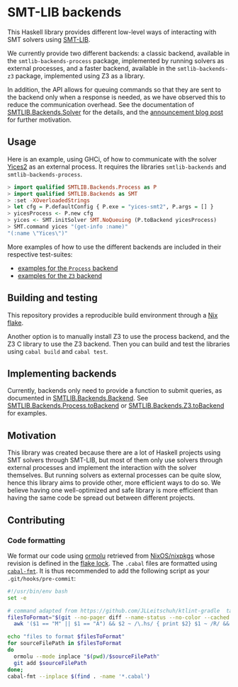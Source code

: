 # SMT-LIB backends

This Haskell library provides different low-level ways of interacting with SMT
solvers using [SMT-LIB](https://smtlib.cs.uiowa.edu/).

We currently provide two different backends: a classic backend, available in the
`smtlib-backends-process` package, implemented by running solvers as external processes,
and a faster backend, available in the `smtlib-backends-z3` package, implemented using Z3
as a library.

In addition, the API allows for queuing commands so that they are sent to the backend
only when a response is needed, as we have observed this to reduce the communication
overhead. See the documentation of
[SMTLIB.Backends.Solver](src/SMTLIB/Backends.hs) for the details, and the
[announcement blog post][announcement] for further motivation.

[announcement]: https://www.tweag.io/blog/2023-02-14-smtlib-backends/

## Usage

Here is an example, using GHCi, of how to communicate with the solver
[Yices2](https://yices.csl.sri.com/) as an external process.
It requires the libraries `smtlib-backends` and `smtlib-backends-process`.
```haskell
> import qualified SMTLIB.Backends.Process as P
> import qualified SMTLIB.Backends as SMT
> :set -XOverloadedStrings
> let cfg = P.defaultConfig { P.exe = "yices-smt2", P.args = [] }
> yicesProcess <- P.new cfg
> yices <- SMT.initSolver SMT.NoQueuing (P.toBackend yicesProcess)
> SMT.command yices "(get-info :name)"
"(:name \"Yices\")"
```

More examples of how to use the different backends are included in their
respective test-suites:
- [examples for the `Process`
  backend](smtlib-backends-process/tests/Examples.hs)
- [examples for the `Z3` backend](smtlib-backends-z3/tests/Examples.hs)

## Building and testing

This repository provides a reproducible build environment through a [Nix
flake](https://www.tweag.io/blog/2020-05-25-flakes/).

Another option is to manually install Z3 to use the process backend, and the Z3
C library to use the Z3 backend. Then you can build and test the libraries using
`cabal build` and `cabal test`.

## Implementing backends

Currently, backends only need to provide a function to submit queries, as
documented in [SMTLIB.Backends.Backend](src/SMTLIB/Backends.hs). See
[SMTLIB.Backends.Process.toBackend](smtlib-backends-process/src/SMTLIB/Backends/Process.hs)
or [SMTLIB.Backends.Z3.toBackend](smtlib-backends-z3/src/SMTLIB/Backends/Z3.hs)
for examples.

## Motivation

This library was created because there are a lot of Haskell projects using SMT
solvers through SMT-LIB, but most of them only use solvers through external
processes and implement the interaction with the solver themselves. But running
solvers as external processes can be quite slow, hence this library aims to
provide other, more efficient ways to do so. We believe having one
well-optimized and safe library is more efficient than having the same code be
spread out between different projects.

## Contributing

### Code formatting

We format our code using [ormolu](https://github.com/tweag/ormolu)
retrieved from [NixOS/nixpkgs](https://github.com/NixOS/nixpkgs)
whose revision is defined in the [flake lock](./flake.lock).
The `.cabal` files are formatted using
[`cabal-fmt`](https://github.com/phadej/cabal-fmt). It is thus recommended to
add the following script as your `.git/hooks/pre-commit`:
```bash
#!/usr/bin/env bash
set -e

# command adapted from https://github.com/JLLeitschuh/ktlint-gradle  task addKtlintFormatGitPreCommitHook
filesToFormat="$(git --no-pager diff --name-status --no-color --cached | \
  awk '($1 == "M" || $1 == "A") && $2 ~ /\.hs/ { print $2} $1 ~ /R/ && $3 ~ /\.hs/ { print $3 } ')"

echo "files to format $filesToFormat"
for sourceFilePath in $filesToFormat
do
  ormolu --mode inplace "$(pwd)/$sourceFilePath"
  git add $sourceFilePath
done;
cabal-fmt --inplace $(find . -name '*.cabal')
```
